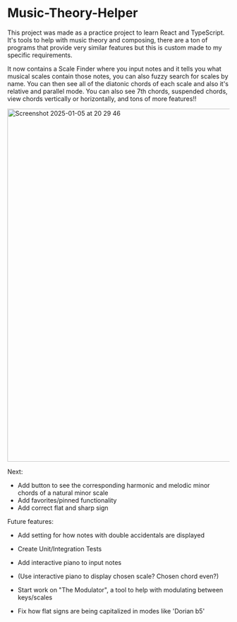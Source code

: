# Music-Theory-Helper

This project was made as a practice project to learn React and TypeScript. It's tools to help with music theory and composing, there are a ton of programs that provide very similar features but this is custom made to my specific requirements.

It now contains a Scale Finder where you input notes and it tells you what musical scales contain those notes, you can also fuzzy search for scales by name. You can then see all of the diatonic chords of each scale and also it's relative and parallel mode.
You can also see 7th chords, suspended chords, view chords vertically or horizontally, and tons of more features!!

<img width="800" alt="Screenshot 2025-01-05 at 20 29 46" src="https://github.com/user-attachments/assets/c78b3d59-de9b-4140-bf23-90b358d3727f" />


Next:
- Add button to see the corresponding harmonic and melodic minor chords of a natural minor scale
- Add favorites/pinned functionality
- Add correct flat and sharp sign

Future features:
- Add setting for how notes with double accidentals are displayed
- Create Unit/Integration Tests
- Add interactive piano to input notes
- (Use interactive piano to display chosen scale? Chosen chord even?)
- Start work on "The Modulator", a tool to help with modulating between keys/scales

- Fix how flat signs are being capitalized in modes like 'Dorian b5'
